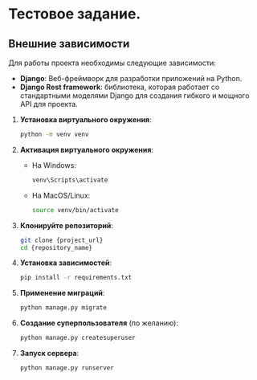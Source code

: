 # Тестовое задание. 

## Внешние зависимости
Для работы проекта необходимы следующие зависимости:
- **Django**: Веб-фреймворк для разработки приложений на Python.
- **Django Rest framework**: библиотека, которая работает со стандартными моделями Django для создания гибкого и мощного API для проекта.


1. **Установка виртуального окружения**:
    ```bash
    python -m venv venv
    ```

2. **Активация виртуального окружения**:
    - На Windows:
        ```bash
        venv\Scripts\activate
        ```
    - На MacOS/Linux:
        ```bash
        source venv/bin/activate
        ```
3. **Клонируйте репозиторий**:
   ```bash
   git clone {project_url}
   cd {repository_name}

4. **Установка зависимостей**:
    ```bash
    pip install -r requirements.txt
    ```

5. **Применение миграций**:
    ```bash
    python manage.py migrate
    ```

6. **Создание суперпользователя** (по желанию):
    ```bash
    python manage.py createsuperuser
    ```

7. **Запуск сервера**:
    ```bash
    python manage.py runserver
    ```
